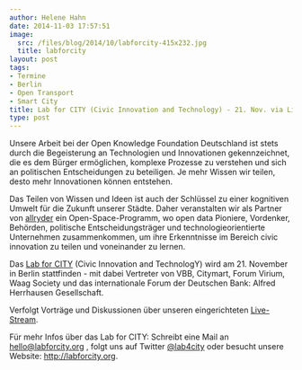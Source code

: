 ```yaml
---
author: Helene Hahn
date: 2014-11-03 17:57:51
image:
  src: /files/blog/2014/10/labforcity-415x232.jpg
  title: labforcity
layout: post
tags:
- Termine
- Berlin
- Open Transport
- Smart City
title: Lab for CITY (Civic Innovation and Technology) - 21. Nov. via Live Stream verfolgen
type: post
---
```


Unsere Arbeit bei der Open Knowledge Foundation Deutschland ist stets durch die Begeisterung an Technologien und Innovationen gekennzeichnet, die es dem Bürger ermöglichen, komplexe Prozesse zu verstehen und sich an politischen Entscheidungen zu beteiligen. Je mehr Wissen wir teilen, desto mehr Innovationen können entstehen.

Das Teilen von Wissen und Ideen ist auch der Schlüssel zu einer kognitiven Umwelt für die Zukunft unserer Städte. Daher veranstalten wir als Partner von [allryder](http://labforcity.org) ein Open-Space-Programm, wo open data Pioniere, Vordenker, Behörden, politische Entscheidungsträger und technologieorientierte Unternehmen zusammenkommen, um ihre Erkenntnisse im Bereich civic innovation zu teilen und voneinander zu lernen.

Das [Lab for CITY](http://labforcity.org) (Civic Innovation and TechnologY) wird am 21. November in Berlin stattfinden - mit dabei Vertreter von VBB, Citymart, Forum Virium, Waag Society und das internationale Forum der Deutschen Bank: Alfred Herrhausen Gesellschaft.

Verfolgt Vorträge und Diskussionen über unseren eingerichteten [Live-Stream](http://player2.streampark.tv/player/cityberlin).

Für mehr Infos über das Lab for CITY: Schreibt eine Mail an [hello@labforcity.org](http://mailto:hello@labforcity.org) , folgt uns auf Twitter [@lab4city](https://twitter.com/@lab4city) oder besucht unsere Website: <http://labforcity.org>.